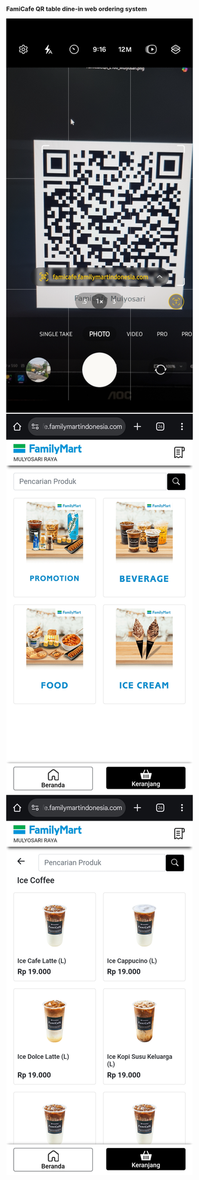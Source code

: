

### FamiCafe QR table dine-in web ordering system


<img src="famicafe-dine-in.01.jpg" width="800"/>
<img src="famicafe-dine-in.02.jpg" width="800"/>
<img src="famicafe-dine-in.03.jpg" width="800"/>